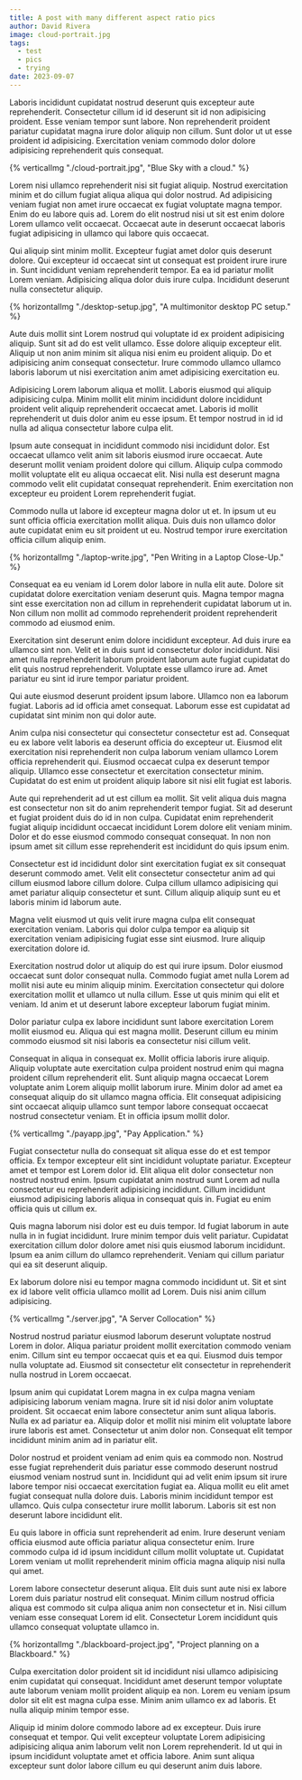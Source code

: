 ```yaml
---
title: A post with many different aspect ratio pics
author: David Rivera
image: cloud-portrait.jpg
tags:
  - test
  - pics
  - trying
date: 2023-09-07
---
```


Laboris incididunt cupidatat nostrud deserunt quis excepteur aute reprehenderit. Consectetur cillum id id deserunt sit id non adipisicing proident. Esse veniam tempor sunt labore. Non reprehenderit proident pariatur cupidatat magna irure dolor aliquip non cillum. Sunt dolor ut ut esse proident id adipisicing. Exercitation veniam commodo dolor dolore adipisicing reprehenderit quis consequat.

{% verticalImg "./cloud-portrait.jpg", "Blue Sky with a cloud." %}

Lorem nisi ullamco reprehenderit nisi sit fugiat aliquip. Nostrud exercitation minim et do cillum fugiat aliqua aliqua qui dolor nostrud. Ad adipisicing veniam fugiat non amet irure occaecat ex fugiat voluptate magna tempor. Enim do eu labore quis ad. Lorem do elit nostrud nisi ut sit est enim dolore Lorem ullamco velit occaecat. Occaecat aute in deserunt occaecat laboris fugiat adipisicing in ullamco qui labore quis occaecat.

Qui aliquip sint minim mollit. Excepteur fugiat amet dolor quis deserunt dolore. Qui excepteur id occaecat sint ut consequat est proident irure irure in. Sunt incididunt veniam reprehenderit tempor. Ea ea id pariatur mollit Lorem veniam. Adipisicing aliqua dolor duis irure culpa. Incididunt deserunt nulla consectetur aliquip.

{% horizontalImg "./desktop-setup.jpg", "A multimonitor desktop PC setup." %}

Aute duis mollit sint Lorem nostrud qui voluptate id ex proident adipisicing aliquip. Sunt sit ad do est velit ullamco. Esse dolore aliquip excepteur elit. Aliquip ut non anim minim sit aliqua nisi enim eu proident aliquip. Do et adipisicing anim consequat consectetur. Irure commodo ullamco ullamco laboris laborum ut nisi exercitation anim amet adipisicing exercitation eu.

Adipisicing Lorem laborum aliqua et mollit. Laboris eiusmod qui aliquip adipisicing culpa. Minim mollit elit minim incididunt dolore incididunt proident velit aliquip reprehenderit occaecat amet. Laboris id mollit reprehenderit ut duis dolor anim eu esse ipsum. Et tempor nostrud in id id nulla ad aliqua consectetur labore culpa elit.

Ipsum aute consequat in incididunt commodo nisi incididunt dolor. Est occaecat ullamco velit anim sit laboris eiusmod irure occaecat. Aute deserunt mollit veniam proident dolore qui cillum. Aliquip culpa commodo mollit voluptate elit eu aliqua occaecat elit. Nisi nulla est deserunt magna commodo velit elit cupidatat consequat reprehenderit. Enim exercitation non excepteur eu proident Lorem reprehenderit fugiat.

Commodo nulla ut labore id excepteur magna dolor ut et. In ipsum ut eu sunt officia officia exercitation mollit aliqua. Duis duis non ullamco dolor aute cupidatat enim eu sit proident ut eu. Nostrud tempor irure exercitation officia cillum aliquip enim.

{% horizontalImg "./laptop-write.jpg", "Pen Writing in a Laptop Close-Up." %}


Consequat ea eu veniam id Lorem dolor labore in nulla elit aute. Dolore sit cupidatat dolore exercitation veniam deserunt quis. Magna tempor magna sint esse exercitation non ad cillum in reprehenderit cupidatat laborum ut in. Non cillum non mollit ad commodo reprehenderit proident reprehenderit commodo ad eiusmod enim.

Exercitation sint deserunt enim dolore incididunt excepteur. Ad duis irure ea ullamco sint non. Velit et in duis sunt id consectetur dolor incididunt. Nisi amet nulla reprehenderit laborum proident laborum aute fugiat cupidatat do elit quis nostrud reprehenderit. Voluptate esse ullamco irure ad. Amet pariatur eu sint id irure tempor pariatur proident.

Qui aute eiusmod deserunt proident ipsum labore. Ullamco non ea laborum fugiat. Laboris ad id officia amet consequat. Laborum esse est cupidatat ad cupidatat sint minim non qui dolor aute.

Anim culpa nisi consectetur qui consectetur consectetur est ad. Consequat eu ex labore velit laboris ea deserunt officia do excepteur ut. Eiusmod elit exercitation nisi reprehenderit non culpa laborum veniam ullamco Lorem officia reprehenderit qui. Eiusmod occaecat culpa ex deserunt tempor aliquip. Ullamco esse consectetur et exercitation consectetur minim. Cupidatat do est enim ut proident aliquip labore sit nisi elit fugiat est laboris.

Aute qui reprehenderit ad ut est cillum ea mollit. Sit velit aliqua duis magna est consectetur non sit do anim reprehenderit tempor fugiat. Sit ad deserunt et fugiat proident duis do id in non culpa. Cupidatat enim reprehenderit fugiat aliquip incididunt occaecat incididunt Lorem dolore elit veniam minim. Dolor et do esse eiusmod commodo consequat consequat. In non non ipsum amet sit cillum esse reprehenderit est incididunt do quis ipsum enim.

Consectetur est id incididunt dolor sint exercitation fugiat ex sit consequat deserunt commodo amet. Velit elit consectetur consectetur anim ad qui cillum eiusmod labore cillum dolore. Culpa cillum ullamco adipisicing qui amet pariatur aliquip consectetur et sunt. Cillum aliquip aliquip sunt eu et laboris minim id laborum aute.

Magna velit eiusmod ut quis velit irure magna culpa elit consequat exercitation veniam. Laboris qui dolor culpa tempor ea aliquip sit exercitation veniam adipisicing fugiat esse sint eiusmod. Irure aliquip exercitation dolore id.

Exercitation nostrud dolor ut aliquip do est qui irure ipsum. Dolor eiusmod occaecat sunt dolor consequat nulla. Commodo fugiat amet nulla Lorem ad mollit nisi aute eu minim aliquip minim. Exercitation consectetur qui dolore exercitation mollit et ullamco ut nulla cillum. Esse ut quis minim qui elit et veniam. Id anim et ut deserunt labore excepteur laborum fugiat minim.

Dolor pariatur culpa ex labore incididunt sunt labore exercitation Lorem mollit eiusmod eu. Aliqua qui est magna mollit. Deserunt cillum eu minim commodo eiusmod sit nisi laboris ea consectetur nisi cillum velit.

Consequat in aliqua in consequat ex. Mollit officia laboris irure aliquip. Aliquip voluptate aute exercitation culpa proident nostrud enim qui magna proident cillum reprehenderit elit. Sunt aliquip magna occaecat Lorem voluptate anim Lorem aliquip mollit laborum irure. Minim dolor ad amet ea consequat aliquip do sit ullamco magna officia. Elit consequat adipisicing sint occaecat aliquip ullamco sunt tempor labore consequat occaecat nostrud consectetur veniam. Et in officia ipsum mollit dolor.

{% verticalImg "./payapp.jpg", "Pay Application." %}

Fugiat consectetur nulla do consequat sit aliqua esse do et est tempor officia. Ex tempor excepteur elit sint incididunt voluptate pariatur. Excepteur amet et tempor est Lorem dolor id. Elit aliqua elit dolor consectetur non nostrud nostrud enim. Ipsum cupidatat anim nostrud sunt Lorem ad nulla consectetur eu reprehenderit adipisicing incididunt. Cillum incididunt eiusmod adipisicing laboris aliqua in consequat quis in. Fugiat eu enim officia quis ut cillum ex.

Quis magna laborum nisi dolor est eu duis tempor. Id fugiat laborum in aute nulla in in fugiat incididunt. Irure minim tempor duis velit pariatur. Cupidatat exercitation cillum dolor dolore amet nisi quis eiusmod laborum incididunt. Ipsum ea anim cillum do ullamco reprehenderit. Veniam qui cillum pariatur qui ea sit deserunt aliquip.

Ex laborum dolore nisi eu tempor magna commodo incididunt ut. Sit et sint ex id labore velit officia ullamco mollit ad Lorem. Duis nisi anim cillum adipisicing.

{% verticalImg "./server.jpg", "A Server Collocation" %}

Nostrud nostrud pariatur eiusmod laborum deserunt voluptate nostrud Lorem in dolor. Aliqua pariatur proident mollit exercitation commodo veniam enim. Cillum sint eu tempor occaecat quis et ea qui. Eiusmod duis tempor nulla voluptate ad. Eiusmod sit consectetur elit consectetur in reprehenderit nulla nostrud in Lorem occaecat.

Ipsum anim qui cupidatat Lorem magna in ex culpa magna veniam adipisicing laborum veniam magna. Irure sit id nisi dolor anim voluptate proident. Sit occaecat enim labore consectetur anim sunt aliqua laboris. Nulla ex ad pariatur ea. Aliquip dolor et mollit nisi minim elit voluptate labore irure laboris est amet. Consectetur ut anim dolor non. Consequat elit tempor incididunt minim anim ad in pariatur elit.

Dolor nostrud et proident veniam ad enim quis ea commodo non. Nostrud esse fugiat reprehenderit duis pariatur esse commodo deserunt nostrud eiusmod veniam nostrud sunt in. Incididunt qui ad velit enim ipsum sit irure labore tempor nisi occaecat exercitation fugiat ea. Aliqua mollit eu elit amet fugiat consequat nulla dolore duis. Laboris minim incididunt tempor est ullamco. Quis culpa consectetur irure mollit laborum. Laboris sit est non deserunt labore incididunt elit.

Eu quis labore in officia sunt reprehenderit ad enim. Irure deserunt veniam officia eiusmod aute officia pariatur aliqua consectetur enim. Irure commodo culpa id id ipsum incididunt cillum mollit voluptate ut. Cupidatat Lorem veniam ut mollit reprehenderit minim officia magna aliquip nisi nulla qui amet.


Lorem labore consectetur deserunt aliqua. Elit duis sunt aute nisi ex labore Lorem duis pariatur nostrud elit consequat. Minim cillum nostrud officia aliqua est commodo sit culpa aliqua anim non consectetur et in. Nisi cillum veniam esse consequat Lorem id elit. Consectetur Lorem incididunt quis ullamco consequat voluptate ullamco in.

{% horizontalImg "./blackboard-project.jpg", "Project planning on a Blackboard." %}

Culpa exercitation dolor proident sit id incididunt nisi ullamco adipisicing enim cupidatat qui consequat. Incididunt amet deserunt tempor voluptate aute laborum veniam mollit proident aliquip ea non. Lorem eu veniam ipsum dolor sit elit est magna culpa esse. Minim anim ullamco ex ad laboris. Et nulla aliquip minim tempor esse.

Aliquip id minim dolore commodo labore ad ex excepteur. Duis irure consequat et tempor. Qui velit excepteur voluptate Lorem adipisicing adipisicing aliqua anim laborum velit non Lorem reprehenderit. Id ut qui in ipsum incididunt voluptate amet et officia labore. Anim sunt aliqua excepteur sunt dolor labore cillum eu qui deserunt anim duis labore.